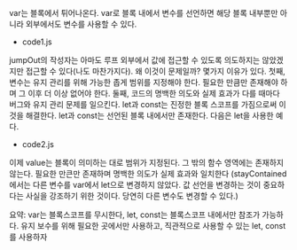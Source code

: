 var는 블록에서 튀어나온다. var로 블록 내에서 변수를 선언하면 해당 블록 내부뿐만 아니라 외부에서도 변수를 사용할 수 있다.

- code1.js

jumpOut의 작성자는 아마도 루프 외부에서 값에 접근할 수 있도록 의도하지는 않았겠지만 접근할 수 있다(나도 마찬가지다). 왜 이것이 문제일까? 몇가지 이유가 있다.
첫째, 변수는 유지 관리를 위해 가능한 좁게 범위를 지정해야 한다. 필요한 만큼만 존재해야 하며 그 이후 더 이상 없어야 한다.
둘째, 코드의 명백한 의도와 실제 효과가 다를 때마다 버그와 유지 관리 문제를 일으킨다.
let과 const는 진정한 블록 스코프를 가짐으로써 이것을 해결한다.
let과 const는 선언된 블록 내에서만 존재한다. 다음은 let을 사용한 예다.

- code2.js

이제 value는 블록이 의미하는 대로 범위가 지정된다. 그 밖의 함수 영역에는 존재하지 않는다.
필요한 만큰만 존재하며 명백한 의도가 실제 효과와 일치한다
(stayContained에서는 다른 변수를 var에서 let으로 변경하지 않았다. 값 선언을 변경하는 것이 중요하다는 사실을 강조하기 위한 것이다. 당연히 다른 변수도 변경할 수 있다.)

요약:
var는 블록스코프를 무시한다, let, const는 블록스코프 내에서만 참조가 가능하다.
유지 보수를 위해 필요한 곳에서만 사용하고, 직관적으로 사용할 수 있는 let, const를 사용하자
